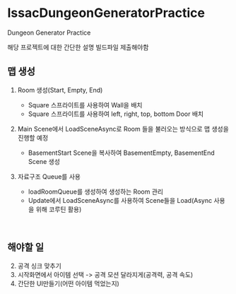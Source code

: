 # IssacDungeonGeneratorPractice
 Dungeon Generator Practice

해당 프로젝트에 대한 간단한 설명
빌드파일 제출해야함

## 맵 생성
1. Room 생성(Start, Empty, End)
   - Square 스프라이트를 사용하여 Wall을 배치
   -  Square 스프라이트를 사용하여 left, right, top, bottom Door 배치

2. Main Scene에서 LoadSceneAsync로 Room 들을 불러오는 방식으로 맵 생성을 진행할 예정
   - BasementStart Scene을 복사하여 BasementEmpty, BasementEnd Scene 생성

3. 자료구조 Queue를 사용
   - loadRoomQueue를 생성하여 생성하는 Room 관리
   - Update에서 LoadSceneAsync를 사용하여 Scene들을 Load(Async 사용을 위해 코루틴 활용)



<br>

## 해야할 일
2. 공격 싱크 맞추기
3. 시작화면에서 아이템 선택 -> 공격 모션 달라지게(공격력, 공격 속도)
4. 간단한 UI만들기(어떤 아이템 먹었는지)
